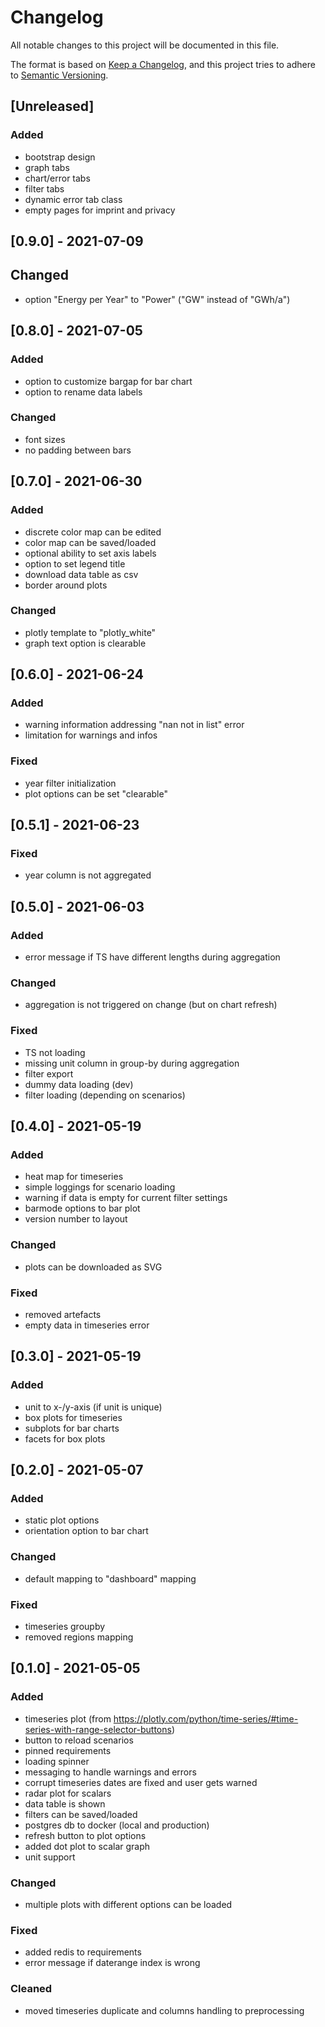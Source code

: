 # Changelog
All notable changes to this project will be documented in this file.

The format is based on [Keep a Changelog](https://keepachangelog.com/en/1.0.0/),
and this project tries to adhere to [Semantic Versioning](https://semver.org/spec/v2.0.0.html).

## [Unreleased]
### Added
- bootstrap design
- graph tabs
- chart/error tabs
- filter tabs
- dynamic error tab class 
- empty pages for imprint and privacy

## [0.9.0] - 2021-07-09
## Changed
- option "Energy per Year" to "Power" ("GW" instead of "GWh/a")

## [0.8.0] - 2021-07-05
### Added 
- option to customize bargap for bar chart
- option to rename data labels

### Changed
- font sizes
- no padding between bars

## [0.7.0] - 2021-06-30
### Added
- discrete color map can be edited
- color map can be saved/loaded  
- optional ability to set axis labels
- option to set legend title
- download data table as csv
- border around plots

### Changed
- plotly template to "plotly_white"
- graph text option is clearable

## [0.6.0] - 2021-06-24
### Added
- warning information addressing "nan not in list" error
- limitation for warnings and infos

### Fixed
- year filter initialization
- plot options can be set "clearable"

## [0.5.1] - 2021-06-23
### Fixed
- year column is not aggregated

## [0.5.0] - 2021-06-03
### Added
- error message if TS have different lengths during aggregation

### Changed
- aggregation is not triggered on change (but on chart refresh)

### Fixed 
- TS not loading 
- missing unit column in group-by during aggregation
- filter export
- dummy data loading (dev)
- filter loading (depending on scenarios)

## [0.4.0] - 2021-05-19
### Added
- heat map for timeseries
- simple loggings for scenario loading
- warning if data is empty for current filter settings
- barmode options to bar plot
- version number to layout

### Changed
- plots can be downloaded as SVG

### Fixed
- removed artefacts
- empty data in timeseries error

## [0.3.0] - 2021-05-19
### Added
- unit to x-/y-axis (if unit is unique)
- box plots for timeseries
- subplots for bar charts
- facets for box plots

## [0.2.0] - 2021-05-07
### Added 
- static plot options 
- orientation option to bar chart

### Changed
- default mapping to "dashboard" mapping

### Fixed
- timeseries groupby 
- removed regions mapping

## [0.1.0] - 2021-05-05
### Added
- timeseries plot (from https://plotly.com/python/time-series/#time-series-with-range-selector-buttons)
- button to reload scenarios
- pinned requirements
- loading spinner
- messaging to handle warnings and errors
- corrupt timeseries dates are fixed and user gets warned
- radar plot for scalars
- data table is shown
- filters can be saved/loaded
- postgres db to docker (local and production)
- refresh button to plot options
- added dot plot to scalar graph
- unit support 

### Changed
- multiple plots with different options can be loaded

### Fixed
- added redis to requirements
- error message if daterange index is wrong

### Cleaned
- moved timeseries duplicate and columns handling to preprocessing